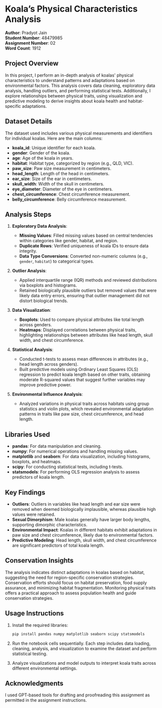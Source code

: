 # Koala’s Physical Characteristics Analysis

**Author**: Pradyot Jain  
**Student Number**: 48479985  
**Assignment Number**: 02  
**Word Count**: 1912  

## Project Overview

In this project, I perform an in-depth analysis of koalas' physical characteristics to understand patterns and adaptations based on environmental factors. This analysis covers data cleaning, exploratory data analysis, handling outliers, and performing statistical tests. Additionally, I explore relationships between physical traits, using visualization and predictive modeling to derive insights about koala health and habitat-specific adaptations.

## Dataset Details

The dataset used includes various physical measurements and identifiers for individual koalas. Here are the main columns:

- **koala_id**: Unique identifier for each koala.
- **gender**: Gender of the koala.
- **age**: Age of the koala in years.
- **habitat**: Habitat type, categorized by region (e.g., QLD, VIC).
- **paw_size**: Paw size measurement in centimeters.
- **head_length**: Length of the head in centimeters.
- **ear_size**: Size of the ear in centimeters.
- **skull_width**: Width of the skull in centimeters.
- **eye_diameter**: Diameter of the eye in centimeters.
- **chest_circumference**: Chest circumference measurement.
- **belly_circumference**: Belly circumference measurement.

## Analysis Steps

1. **Exploratory Data Analysis**: 
   - **Missing Values**: Filled missing values based on central tendencies within categories like gender, habitat, and region.
   - **Duplicate Rows**: Verified uniqueness of koala IDs to ensure data integrity.
   - **Data Type Conversions**: Converted non-numeric columns (e.g., `gender`, `habitat`) to categorical types.

2. **Outlier Analysis**:
   - Applied interquartile range (IQR) methods and reviewed distributions via boxplots and histograms.
   - Retained biologically plausible outliers but removed values that were likely data entry errors, ensuring that outlier management did not distort biological trends.

3. **Data Visualization**:
   - **Boxplots**: Used to compare physical attributes like total length across genders.
   - **Heatmaps**: Displayed correlations between physical traits, highlighting relationships between attributes like head length, skull width, and chest circumference.

4. **Statistical Analysis**:
   - Conducted t-tests to assess mean differences in attributes (e.g., head length across genders).
   - Built predictive models using Ordinary Least Squares (OLS) regression to predict koala length based on other traits, obtaining moderate R-squared values that suggest further variables may improve predictive power.

5. **Environmental Influence Analysis**:
   - Analyzed variations in physical traits across habitats using group statistics and violin plots, which revealed environmental adaptation patterns in traits like paw size, chest circumference, and head length.

## Libraries Used

- **pandas**: For data manipulation and cleaning.
- **numpy**: For numerical operations and handling missing values.
- **matplotlib** and **seaborn**: For data visualization, including histograms, boxplots, and heatmaps.
- **scipy**: For conducting statistical tests, including t-tests.
- **statsmodels**: For performing OLS regression analysis to assess predictors of koala length.

## Key Findings

- **Outliers**: Outliers in variables like head length and ear size were removed when deemed biologically implausible, whereas plausible high values were retained.
- **Sexual Dimorphism**: Male koalas generally have larger body lengths, supporting dimorphic characteristics.
- **Environmental Impact**: Koalas in different habitats exhibit adaptations in paw size and chest circumference, likely due to environmental factors.
- **Predictive Modeling**: Head length, skull width, and chest circumference are significant predictors of total koala length.

## Conservation Insights

The analysis indicates distinct adaptations in koalas based on habitat, suggesting the need for region-specific conservation strategies. Conservation efforts should focus on habitat preservation, food supply assurance, and minimizing habitat fragmentation. Monitoring physical traits offers a practical approach to assess population health and guide conservation strategies.

## Usage Instructions

1. Install the required libraries:

   ```bash
   pip install pandas numpy matplotlib seaborn scipy statsmodels
2. Run the notebook cells sequentially. Each step includes data loading, cleaning, analysis, and visualization to examine the dataset and perform statistical testing.

3. Analyze visualizations and model outputs to interpret koala traits across different environmental settings.

## Acknowledgments
I used GPT-based tools for drafting and proofreading this assignment as permitted in the assignment instructions.
